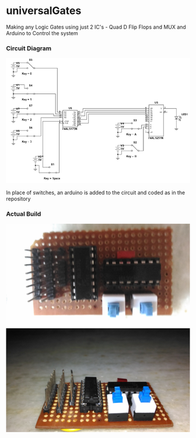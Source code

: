 # universalGates
Making any Logic Gates using just 2 IC's - Quad D Flip Flops and MUX and Arduino to Control the system

### Circuit Diagram ###
![Circuit](/Screenshot%20(76).png?raw=true "Circuit Diagram")

In place of switches, an arduino is added to the circuit and coded as in the repository

### Actual Build ###

![Top](/top.jpg?raw=true "Top View")
![Side](/side.jpg?raw=true "Side View")
